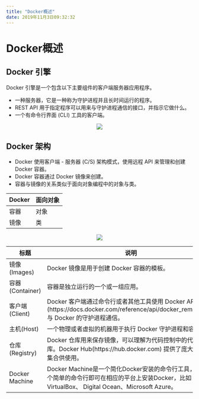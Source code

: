 ```yaml
---
title: "Docker概述"
date: 2019年11月3日09:32:32
---
```

# Docker概述
## Docker 引擎
Docker 引擎是一个包含以下主要组件的客户端服务器应用程序。
- 一种服务器，它是一种称为守护进程并且长时间运行的程序。
- REST API 用于指定程序可以用来与守护进程通信的接口，并指示它做什么。
- 一个有命令行界面 (CLI) 工具的客户端。

<div align="center">
<img src="http://ww1.sinaimg.cn/large/007Rnr4nly1g8kln8yeqgj30do0apjrl.jpg">
</div>

## Docker 架构
- Docker 使用客户端 - 服务器 (C/S) 架构模式，使用远程 API 来管理和创建 Docker 容器。
- Docker 容器通过 Docker 镜像来创建。
- 容器与镜像的关系类似于面向对象编程中的对象与类。

| Docker | 面向对象 |
|--------|------|
| 容器     | 对象   |
| 镜像     | 类    |

<div align="center">
<img src="http://ww1.sinaimg.cn/large/007Rnr4nly1g8klpfc60kj30tt0ewdgt.jpg">
</div>

| 标题              | 说明                                                                                                                   |
|-----------------|----------------------------------------------------------------------------------------------------------------------|
| 镜像\(Images\)    | Docker 镜像是用于创建 Docker 容器的模板。                                                                                         |
| 容器\(Container\) | 容器是独立运行的一个或一组应用。                                                                                                     |
| 客户端\(Client\)   | Docker 客户端通过命令行或者其他工具使用 Docker API \(https://docs\.docker\.com/reference/api/docker\_remote\_api\) 与 Docker 的守护进程通信。 |
| 主机\(Host\)      | 一个物理或者虚拟的机器用于执行 Docker 守护进程和容器。                                                                                      |
| 仓库\(Registry\)  | Docker 仓库用来保存镜像，可以理解为代码控制中的代码仓库。Docker Hub\(https://hub\.docker\.com\) 提供了庞大的镜像集合供使用。                                |
| Docker Machine  | Docker Machine是一个简化Docker安装的命令行工具，通过一个简单的命令行即可在相应的平台上安装Docker，比如VirtualBox、 Digital Ocean、Microsoft Azure。           |

